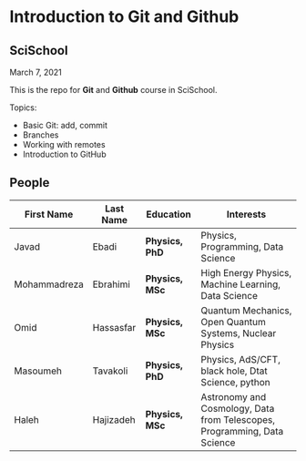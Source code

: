 # Introduction to Git and Github
## SciSchool

March 7, 2021

This is the repo for **Git** and **Github** course in SciSchool.

Topics:
- Basic Git: add, commit
- Branches
- Working with remotes
- Introduction to GitHub


## People

First Name | Last Name | Education | Interests
--- | --- | --- | ---
Javad | Ebadi | **Physics, PhD** | Physics, Programming, Data Science
Mohammadreza | Ebrahimi | **Physics, MSc** | High Energy Physics, Machine Learning, Data Science
Omid | Hassasfar | **Physics, MSc** | Quantum Mechanics, Open Quantum Systems, Nuclear Physics
Masoumeh | Tavakoli | **Physics, PhD** | Physics, AdS/CFT, black hole, Dtat Science, python
Haleh | Hajizadeh | **Physics, MSc** | Astronomy and Cosmology, Data from Telescopes, Programming, Data Science
